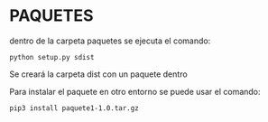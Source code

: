 

#  PAQUETES

dentro de la carpeta paquetes se ejecuta el comando:

```
python setup.py sdist
```

Se creará la carpeta dist con un paquete dentro

Para instalar el paquete en otro entorno se puede usar el comando:

```
pip3 install paquete1-1.0.tar.gz
```